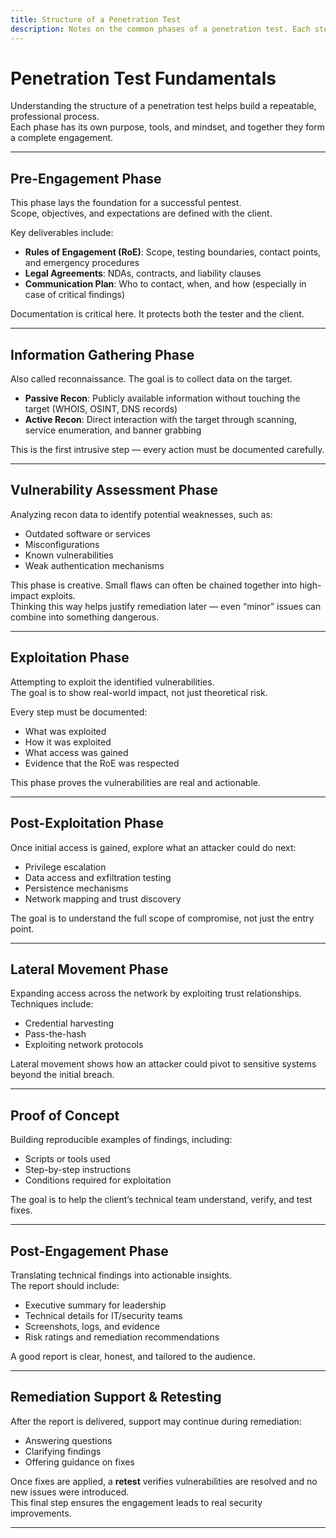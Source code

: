 ```yaml
---
title: Structure of a Penetration Test
description: Notes on the common phases of a penetration test. Each step builds on the previous one to form a complete and repeatable process.
---
```


# Penetration Test Fundamentals

Understanding the structure of a penetration test helps build a repeatable, professional process.  
Each phase has its own purpose, tools, and mindset, and together they form a complete engagement.

---

## Pre-Engagement Phase

This phase lays the foundation for a successful pentest.  
Scope, objectives, and expectations are defined with the client.

Key deliverables include:

- **Rules of Engagement (RoE)**: Scope, testing boundaries, contact points, and emergency procedures  
- **Legal Agreements**: NDAs, contracts, and liability clauses  
- **Communication Plan**: Who to contact, when, and how (especially in case of critical findings)  

Documentation is critical here. It protects both the tester and the client.

---

## Information Gathering Phase

Also called reconnaissance. The goal is to collect data on the target.

- **Passive Recon**: Publicly available information without touching the target (WHOIS, OSINT, DNS records)  
- **Active Recon**: Direct interaction with the target through scanning, service enumeration, and banner grabbing  

This is the first intrusive step — every action must be documented carefully.

---

## Vulnerability Assessment Phase

Analyzing recon data to identify potential weaknesses, such as:

- Outdated software or services  
- Misconfigurations  
- Known vulnerabilities  
- Weak authentication mechanisms  

This phase is creative. Small flaws can often be chained together into high-impact exploits.  
Thinking this way helps justify remediation later — even “minor” issues can combine into something dangerous.

---

## Exploitation Phase

Attempting to exploit the identified vulnerabilities.  
The goal is to show real-world impact, not just theoretical risk.

Every step must be documented:

- What was exploited  
- How it was exploited  
- What access was gained  
- Evidence that the RoE was respected  

This phase proves the vulnerabilities are real and actionable.

---

## Post-Exploitation Phase

Once initial access is gained, explore what an attacker could do next:

- Privilege escalation  
- Data access and exfiltration testing  
- Persistence mechanisms  
- Network mapping and trust discovery  

The goal is to understand the full scope of compromise, not just the entry point.

---

## Lateral Movement Phase

Expanding access across the network by exploiting trust relationships.  
Techniques include:

- Credential harvesting  
- Pass-the-hash  
- Exploiting network protocols  

Lateral movement shows how an attacker could pivot to sensitive systems beyond the initial breach.

---

## Proof of Concept

Building reproducible examples of findings, including:

- Scripts or tools used  
- Step-by-step instructions  
- Conditions required for exploitation  

The goal is to help the client’s technical team understand, verify, and test fixes.

---

## Post-Engagement Phase

Translating technical findings into actionable insights.  
The report should include:

- Executive summary for leadership  
- Technical details for IT/security teams  
- Screenshots, logs, and evidence  
- Risk ratings and remediation recommendations  

A good report is clear, honest, and tailored to the audience.

---

## Remediation Support & Retesting

After the report is delivered, support may continue during remediation:

- Answering questions  
- Clarifying findings  
- Offering guidance on fixes  

Once fixes are applied, a **retest** verifies vulnerabilities are resolved and no new issues were introduced.  
This final step ensures the engagement leads to real security improvements.

---
